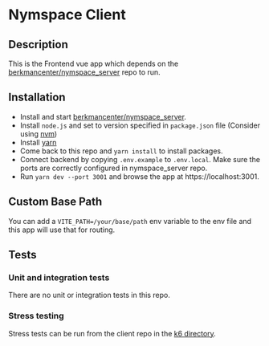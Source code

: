 # Nymspace Client

## Description

This is the Frontend vue app which depends on the [berkmancenter/nymspace_server](https://github.com/berkmancenter/nymspace_server) repo to run.

## Installation

- Install and start [berkmancenter/nymspace_server](https://github.com/berkmancenter/nymspace_server).
- Install `node.js` and set to version specified in `package.json` file (Consider using [nvm](https://github.com/nvm-sh/nvm))
- Install [yarn](https://classic.yarnpkg.com/lang/en/docs/install)
- Come back to this repo and `yarn install` to install packages.
- Connect backend by copying `.env.example` to `.env.local`. Make sure the ports are correctly configured in nymspace_server repo.
- Run `yarn dev --port 3001` and browse the app at https://localhost:3001.

## Custom Base Path

You can add a `VITE_PATH=/your/base/path` env variable to the env file and this app will use that for routing.

## Tests

### Unit and integration tests

There are no unit or integration tests in this repo.

### Stress testing

Stress tests can be run from the client repo in the [k6 directory](https://github.com/berkmancenter/nymspace_client/blob/main/k6).
